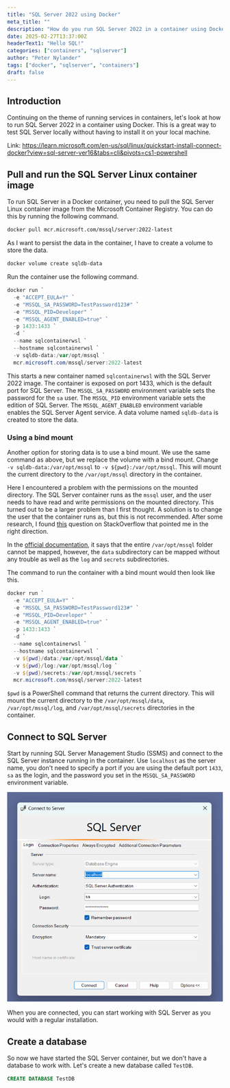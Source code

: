 ```yaml
---
title: "SQL Server 2022 using Docker"
meta_title: ""
description: "How do you run SQL Server 2022 in a container using Docker on Windows?" 
date: 2025-02-27T13:37:00Z
headerText1: "Hello SQL!"
categories: ["containers", "sqlserver"]
author: "Peter Nylander"
tags: ["docker", "sqlserver", "containers"]
draft: false
---
```


## Introduction
Continuing on the theme of running services in containers, let's look at how to run SQL Server 2022 in a container using Docker. This is a great way to test SQL Server locally without having to install it on your local machine.

Link: https://learn.microsoft.com/en-us/sql/linux/quickstart-install-connect-docker?view=sql-server-ver16&tabs=cli&pivots=cs1-powershell

## Pull and run the SQL Server Linux container image
To run SQL Server in a Docker container, you need to pull the SQL Server Linux container image from the Microsoft Container Registry. You can do this by running the following command.
```sh
docker pull mcr.microsoft.com/mssql/server:2022-latest
```

As I want to persist the data in the container, I have to create a volume to store the data.
```sh
docker volume create sqldb-data
```

Run the container use the following command.
```powershell frame="terminal"
docker run `
  -e "ACCEPT_EULA=Y" `
  -e "MSSQL_SA_PASSWORD=TestPassword123#" `
  -e "MSSQL_PID=Developer" `
  -e "MSSQL_AGENT_ENABLED=true" `
  -p 1433:1433 `
  -d `
  --name sqlcontainerwsl `
  --hostname sqlcontainerwsl `
  -v sqldb-data:/var/opt/mssql `
  mcr.microsoft.com/mssql/server:2022-latest
```

This starts a new container named `sqlcontainerwsl` with the SQL Server 2022 image. The container is exposed on port 1433, which is the default port for SQL Server. The `MSSQL_SA_PASSWORD` environment variable sets the password for the `sa` user. The `MSSQL_PID` environment variable sets the edition of SQL Server. The `MSSQL_AGENT_ENABLED` environment variable enables the SQL Server Agent service. A data volume named `sqldb-data` is created to store the data.

### Using a bind mount
Another option for storing data is to use a bind mount. We use the same command as above, but we replace the volume with a bind mount.
Change `-v sqldb-data:/var/opt/mssql` to `-v ${pwd}:/var/opt/mssql`.
This will mount the current directory to the `/var/opt/mssql` directory in the container.

Here I encountered a problem with the permissions on the mounted directory. The SQL Server container runs as the `mssql` user, and the user needs to have read and write permissions on the mounted directory.
This turned out to be a larger problem than I first thought. A solution is to change the user that the container runs as, but this is not recommended. 
After some research, I found [this](https://stackoverflow.com/a/66238175) question on StackOverflow that pointed me in the right direction.

In the [official documentation](https://learn.microsoft.com/en-us/sql/linux/sql-server-linux-docker-container-configure?view=sql-server-ver15&pivots=cs1-bash#persist), it says that the entire `/var/opt/mssql` folder cannot be mapped, however, the `data` subdirectory can be mapped without any trouble as well as the `log` and `secrets` subdirectories.

The command to run the container with a bind mount would then look like this.
```powershell
docker run `
  -e "ACCEPT_EULA=Y" `
  -e "MSSQL_SA_PASSWORD=TestPassword123#" `
  -e "MSSQL_PID=Developer" `
  -e "MSSQL_AGENT_ENABLED=true" `
  -p 1433:1433 `
  -d `
  --name sqlcontainerwsl `
  --hostname sqlcontainerwsl `
  -v ${pwd}/data:/var/opt/mssql/data `
  -v ${pwd}/log:/var/opt/mssql/log `
  -v ${pwd}/secrets:/var/opt/mssql/secrets `
  mcr.microsoft.com/mssql/server:2022-latest
```

`$pwd` is a PowerShell command that returns the current directory. This will mount the current directory to the `/var/opt/mssql/data`, `/var/opt/mssql/log`, and `/var/opt/mssql/secrets` directories in the container.

## Connect to SQL Server
Start by running SQL Server Management Studio (SSMS) and connect to the SQL Server instance running in the container. Use `localhost` as the server name, you don't need to specify a port if you are using the default port `1433`, `sa` as the login, and the password you set in the `MSSQL_SA_PASSWORD` environment variable.

![alt text](2025-02-27-sql-server-using-docker-01.png)

When you are connected, you can start working with SQL Server as you would with a regular installation.

## Create a database
So now we have started the SQL Server container, but we don't have a database to work with. Let's create a new database called `TestDB`.
```sql
CREATE DATABASE TestDB
```